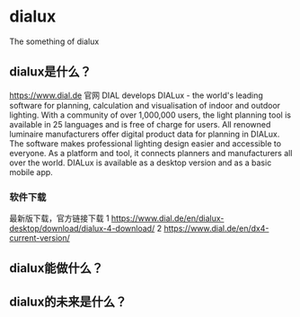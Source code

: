 # dialux
The something of dialux
## dialux是什么？
https://www.dial.de 官网
DIAL develops DIALux - the world's leading software for planning, calculation and visualisation of indoor and outdoor lighting. With a community of over 1,000,000 users, the light planning tool is available in 25 languages and is free of charge for users. All renowned luminaire manufacturers offer digital product data for planning in DIALux. The software makes professional lighting design easier and accessible to everyone. As a platform and tool, it connects planners and manufacturers all over the world. DIALux is available as a desktop version and as a basic mobile app.
### 软件下载
最新版下载，官方链接下载
1 https://www.dial.de/en/dialux-desktop/download/dialux-4-download/
2 https://www.dial.de/en/dx4-current-version/
## dialux能做什么？
## dialux的未来是什么？
